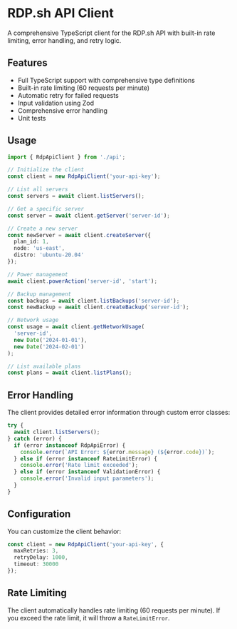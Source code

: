 # RDP.sh API Client

A comprehensive TypeScript client for the RDP.sh API with built-in rate limiting, error handling, and retry logic.

## Features

- Full TypeScript support with comprehensive type definitions
- Built-in rate limiting (60 requests per minute)
- Automatic retry for failed requests
- Input validation using Zod
- Comprehensive error handling
- Unit tests

## Usage

```typescript
import { RdpApiClient } from './api';

// Initialize the client
const client = new RdpApiClient('your-api-key');

// List all servers
const servers = await client.listServers();

// Get a specific server
const server = await client.getServer('server-id');

// Create a new server
const newServer = await client.createServer({
  plan_id: 1,
  node: 'us-east',
  distro: 'ubuntu-20.04'
});

// Power management
await client.powerAction('server-id', 'start');

// Backup management
const backups = await client.listBackups('server-id');
const newBackup = await client.createBackup('server-id');

// Network usage
const usage = await client.getNetworkUsage(
  'server-id',
  new Date('2024-01-01'),
  new Date('2024-02-01')
);

// List available plans
const plans = await client.listPlans();
```

## Error Handling

The client provides detailed error information through custom error classes:

```typescript
try {
  await client.listServers();
} catch (error) {
  if (error instanceof RdpApiError) {
    console.error(`API Error: ${error.message} (${error.code})`);
  } else if (error instanceof RateLimitError) {
    console.error('Rate limit exceeded');
  } else if (error instanceof ValidationError) {
    console.error('Invalid input parameters');
  }
}
```

## Configuration

You can customize the client behavior:

```typescript
const client = new RdpApiClient('your-api-key', {
  maxRetries: 3,
  retryDelay: 1000,
  timeout: 30000
});
```

## Rate Limiting

The client automatically handles rate limiting (60 requests per minute). If you exceed the rate limit, it will throw a `RateLimitError`.